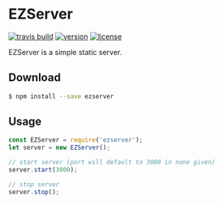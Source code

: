 # EZServer

[![travis build](https://img.shields.io/travis/tsck/ezserver.svg)](https://travis-ci.org/tsck/ezserver)
[![version](https://img.shields.io/npm/v/ezserver.svg)](https://www.npmjs.com/package/ezserver)
[![license](https://img.shields.io/github/license/tsck/ezserver.svg)](https://github.com/tsck/ezserver/blob/master/LICENSE)

EZServer is a simple static server.

## Download
```bash
$ npm install --save ezserver
```
## Usage
```javascript
const EZServer = require('ezserver');
let server = new EZServer();

// start server (port will default to 3000 in none given)
server.start(3000);

// stop server
server.stop();
```
